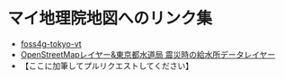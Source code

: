 # マイ地理院地図へのリンク集

- [foss4g-tokyo-vt](http://foss4g-tokyo-vt.github.io/gsimaps/)
- [OpenStreetMapレイヤー&東京都水道局 震災時の給水所データレイヤー](http://smellman.github.io/gsimaps/)
- 【ここに加筆してプルリクエストしてください】

